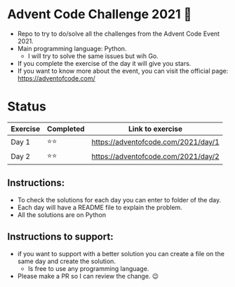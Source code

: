 # Advent Code Challenge 2021 :christmas_tree:

* Repo to try to do/solve all the challenges from the Advent Code Event 2021.
* Main programming language: Python.
  * I will try to solve the same issues but wih Go.
* If you complete the exercise of the day it will give you stars.
* If you want to know more about the event, you can visit the official page: https://adventofcode.com/
# Status
| Exercise | Completed    | Link to exercise                    |
| -------- | ------------ | ----------------------------------- | 
| Day 1    | :star::star: | https://adventofcode.com/2021/day/1 |
| Day 2    | :star::star: | https://adventofcode.com/2021/day/2 |
## Instructions:
* To check the solutions for each day you can enter to folder of the day.
* Each day will have a README file to explain the problem.
* All the solutions are on Python
## Instructions to support:
* if you want to support with a better solution you can create a file on the same day and create the solution.
  * Is free to use any programming language.
* Please make a PR so I can review the change. :wink:
